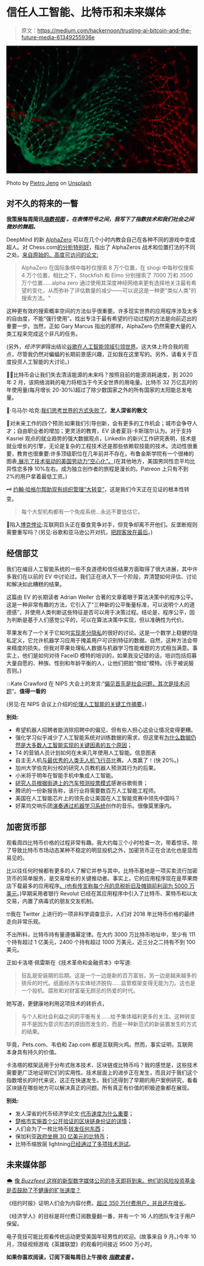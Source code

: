 # 信任人工智能、比特币和未来媒体

> 原文：<https://medium.com/hackernoon/trusting-ai-bitcoin-and-the-future-media-61349255936e>

![](img/07c6227a2dbe970426384b71c906eff9.png)

Photo by [Pietro Jeng](https://unsplash.com/photos/n6B49lTx7NM?utm_source=unsplash&utm_medium=referral&utm_content=creditCopyText) on [Unsplash](https://unsplash.com/?utm_source=unsplash&utm_medium=referral&utm_content=creditCopyText)

## 对不久的将来的一瞥

**我策展每周简讯**[***指数视图***](http://www.exponentialview.co/newsletter) ***。在表情符号之间，我写下了指数技术和我们社会之间微妙的舞蹈。***

DeepMind 的新 [AlphaZero](https://hackernoon.com/tagged/alphazero) 可以在几个小时内教会自己在各种不同的游戏中变成超人。对 Chess.com[的分析特别好](https://chess24.com/en/read/news/deepmind-s-alphazero-crushes-chess)，指出了 AlphaZeros 战术和位置打法的不同之处。[来自原始的、高度可访问的论文:](https://arxiv.org/pdf/1712.01815.pdf)

> AlphaZero 在国际象棋中每秒仅搜索 8 万个位置，在 shogi 中每秒仅搜索 4 万个位置，相比之下，Stockfish 和 Elmo 分别搜索了 7000 万和 3500 万个位置……alpha zero 通过使用其深度神经网络来更有选择地关注最有希望的变化，从而弥补了评估数量的减少——可以说这是一种更“类似人类”的搜索方法。"

这种更有效的搜索概率空间的方法似乎很重要。许多现实世界的应用程序涉及太多的自由度，不能“强行使用”。找出专注于最有希望的行动过程的方法是向前迈出的重要一步。当然，正如 Gary Marcus 指出的那样，AlphaZero 仍然需要大量的人类工程来完成这个非凡的任务。

(另外，*经济学家*得出结论[谷歌在人工智能领域引领世界](https://www.economist.com/news/business/21732125-tech-giants-are-investing-billions-transformative-technology-google-leads-race)。这大体上符合我的观点，尽管我仍然对蝙蝠的长期前景感兴趣，正如我在这里写的。另外，请看关于百度投资人工智能的大讨论。)

🤑💨比特币会让我们失去清洁能源的未来吗？按照目前的能源消耗速度，到 2020 年 2 月，该网络消耗的电力将相当于今天全世界的用电量。比特币 32 万亿瓦时的年使用量(每月增长 20-30%)超过了除少数国家之外的所有国家的太阳能总发电量。

🤷‍·乌马尔·哈克:[我们思考世界的方式失败了](https://eand.co/how-the-way-we-think-about-the-world-failed-5191c8c23d5f)。**发人深省的散文**

💼对未来工作的四个预测:如果我们引导创新，会有更多的工作机会；城市会争夺人才；自由职业者的增加；更灵活的教育，EV 读者夏羽·卡斯瑞尔认为。对于支持 Kasriel 观点的就业趋势的强大数据观点，LinkedIn 的新兴工作研究表明，技术是就业增长的引擎，无论是复杂的工程技术还是那些依赖软技能的技术。流动性很重要，教育也很重要:许多顶级职位在几年前并不存在。布鲁金斯学院有一个很棒的图表[,展示了技术驱动的美国劳动力“空心化”。](https://i0.wp.com/www.brookings.edu/wp-content/uploads/2017/11/metro_20171117_figure-9-digitalization-and-the-american-workforce.png?fit=1000%2C750px&ssl=1)(在其他地方，美国男同性恋平均比异性恋多挣 10%左右。成为独立创作者的旅程是漫长的。Patreon 上只有不到 2%的用户拿着最低工资。)

🗝️ [约翰·哈格尔帮助现有组织管理“大转变”](http://edgeperspectives.typepad.com/edge_perspectives/2017/12/never-under-estimate-the-immune-system.html)，这是我们今天正在见证的根本性转变。

> 每个大型机构都有一个免疫系统…永远不要低估它。

📃陷入[博克悖论](https://www.ft.com/content/5b59e1e2-d9d2-11e7-a039-c64b1c09b482):互联网巨头正在蚕食竞争对手，但竞争却离不开他们。反垄断规则需要重写吗？(另见:谷歌和亚马逊公开对抗，[把顾客放在最后](https://www.theverge.com/2017/12/5/16738752/google-youtube-amazon-punishing-customers-feud)。)

## **经信部艾**

我们在编目人工智能系统的一些不良道德和信任结果方面取得了很大进展，其中许多我们在以前的 EV 中讨论过。我们正在进入下一个阶段，弄清楚如何评估、讨论和解决如此糟糕的结果。

这篇由 EV 的长期读者 Adrian Weller 合著的文章着眼于算法决策中的程序公平。这是一种非常有趣的方法，它引入了“三种新的公平衡量标准，可以说明个人的道德感”，并使用人类判断这些特征是否可以用于决策过程。结论是，程序公平，因为判断是基于人们感觉公平的，可以在算法决策中实现，但以准确性为代价。

苹果发布了一个关于它如何[实现差分隐私](https://machinelearning.apple.com/2017/12/06/learning-with-privacy-at-scale.html)的很好的讨论。这是一个数学上稳健的隐私定义，它允许机器学习应用于掩盖用户可识别特征的数据。自然，这种方法会带来精度的损失。但我对苹果处理私人数据与机器学习性能难题的方式相当满意。事实上，他们是如何对待 FaceID 模特的培训的，如果我没记错的话，培训包括招募大量自愿的、种族、性别和年龄平衡的人，让他们把脸“借给”模特。(乐于被说服否则。)

💥Kate Crawford 在 NIPS 大会上的发言:“[偏见首先是社会问题，其次是技术问题](https://www.facebook.com/nipsfoundation/videos/1553500344741199/)”。**值得一看的**

(另见:在 NIPS 会议上介绍的[伦理人工智能的关键工作摘要](https://www.wired.com/story/artificial-intelligence-seeks-an-ethical-conscience/)。)

**别处:**

*   希望机器人招聘者能消除招聘中的偏见，但有些人担心这会让情况变得更糟。
*   强化学习似乎减少了人工智能系统对训练数据的需求，但这里有[为什么数据仍然是大多数人工智能实现的关键因素的五个原因](https://www.elsevier.com/connect/5-reasons-data-is-a-key-ingredient-for-ai-applications)；
*   T4 的营销人员计划如何在未来几年使用人工智能。信息图表
*   自主无人机[与最优秀的人类无人机飞行员](https://spectrum.ieee.org/automaton/robotics/drones/jpl-ai-powered-racing-drone)比赛。人类赢了！(快 20%。)
*   加州大学伯克利分校的研究人员教机器人预测其行为的后果。
*   小米将于明年在智能手机中集成人工智能。
*   [研究人员根据街道上的汽车预测投票模式](https://www.citylab.com/transportation/2017/12/google-street-view-data-demographics-cars-research/547436/?utm_source=nl__link1_120617&silverid=NDE3NDg1OTk0NzQ3S0)感谢谷歌街景；
*   腾讯的一份新报告称，该行业将需要数百万人工智能工程师。
*   美国在人工智能芯片上的领先会让美国在人工智能竞赛中领先中国吗？
*   好莱坞交响乐团[演奏通过机器学习系统](https://www.youtube.com/watch?v=dzPnl5tuMlA&feature=youtu.be)创作的音乐。很像莫里康内。

## **加密货币部**

观看周四比特币价格的过程非常有趣。我大约每三个小时检查一次，带着惊讶。除了导致比特币市场动态某种不稳定的明显投机之外，加密货币正在合法化也是显而易见的。

比以往任何时候都有更多的人了解它并参与其中。比特币基地是一项买卖流行加密货币的简单服务，是交易增长的关键推动者。事实上，它的应用程序现在是苹果商店下载最多的应用程序[。(也有传言称](https://www.recode.net/2017/12/7/16749536/coinbase-bitcoin-most-downloaded-app-iphone)[每个月的息税折旧及摊销前利润为 5000 万美元](https://twitter.com/hkanji/status/938826413829967872)。)早期采用者银行 Revolut 已经在其应用程序中引入了比特币、莱特币和以太交易，内置了病毒式的朋友交友机制。

🤓我在 Twitter 上进行的一项非科学调查显示，人们对 2018 年比特币价格的最终走向非常乐观。

不出所料，比特币持有量遵循幂定律。在大约 3000 万比特币地址中，至少有 111 个持有超过 1 亿美元，2400 个持有超过 1000 万美元，近三分之二持有不到 100 美元。

正如卡洛塔·佩雷斯在《技术革命和金融资本》中写道:

> 狂乱是安装期的后期。这是一个一边是新的百万富翁，另一边是越来越多的排斥的时代。纸面经济与实体经济脱钩……监管框架变得无能为力。这也是一个投机、腐败和对财富毫无顾忌的热爱的时代。

她写道，更健康地利用这项技术的转折点，

> 与个人和社会利益之间的平衡有关……给予集体福利更多的关注。这种转变并不是因为意识形态的原因而发生的，而是一种新范式的新装置发生的方式的结果。

毕竟，Pets.com、韦伯和 Zap.com 都是互联网火鸡。然而，事实证明，互联网本身具有持久的价值。

卡洛塔的框架适用于分布式账本技术、区块链或比特币吗？我的感觉是，这些技术需要更广泛地证明它们的实用性。技术层面上的进步正在发生，而且对于我们这个指数增长的时代来说，这正在快速发生。我们还得到了早期的用户案例研究，看看区块链在哪些地方可以解决真正的问题。所有真正有价值的积极迹象都在展现。

**别处:**

*   发人深省的代币经济学论文:[代币速度为什么重要](https://hacked-com.cdn.ampproject.org/c/s/hacked.com/token-velocity-matters/amp/)；
*   [楚格市实施首个公开验证的区块链身份证的详情](/uport/zug-id-exploring-the-first-publicly-verified-blockchain-identity-38bd0ee3702)；
*   人们会为了一枚比特币[转发任何东西](https://www.theverge.com/tldr/2017/12/7/16748228/twitter-user-win-bitcoin-retweets-potential-scam)；
*   保加利亚[政府坐拥 30 亿美元的比特币](https://www.coindesk.com/bulgarian-government-sitting-3-billion-bitcoin/)；
*   比特币缩放层 lightning[已经通过了多项技术测试](https://www.coindesk.com/lightning-last-test-shows-bitcoin-scaling-solution-almost-ready/)。

## **未来媒体部**

🌨️ [像 *Buzzfeed* 这样的新型数字媒体公司的冬天即将到来。他们的风险投资基金是否鼓励了不健康的扩张速度？](https://digiday.com/media/publisher-pivot-reality-casts-doubts-global-expansion-plans/)

《纽约时报》证明人们会为内容付费。[超过 350 万付费用户，并且还在增长](http://www.businessinsider.com/the-new-york-times-soars-past-3-million-subscribers-2017-12)。

《经济学人》的目标是将付费订阅数量翻一番，并有一个 16 人的团队专注于用户保留。

电子竞技可能比观看传统运动更受美国年轻男性的欢迎。(故事来自 9 月。)今年 10 月，顶级视频游戏《英雄联盟》的观看时间接近 9500 万小时。

**如果你喜欢阅读，订阅下面每周日上午接收** [***指数查看***](http://www.exponentialview.co/newsletter) **。**